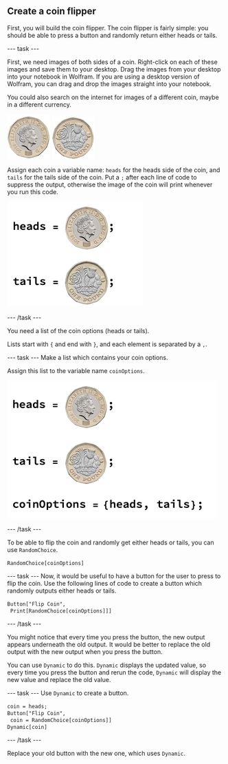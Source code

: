 ## Create a coin flipper

First, you will build the coin flipper. The coin flipper is fairly simple: you should be able to press a button and randomly return either heads or tails.

--- task ---

First, we need images of both sides of a coin. Right-click on each of these images and save them to your desktop. Drag the images from your desktop into your notebook in Wolfram. If you are using a desktop version of Wolfram, you can drag and drop the images straight into your notebook.

You could also search on the internet for images of a different coin, maybe in a different currency.

![Heads](images/Head.png)
![Tails](images/Tail.png)

Assign each coin a variable name: `heads` for the heads side of the coin, and `tails` for the tails side of the coin. Put a `;` after each line of code to suppress the output, otherwise the image of the coin will print whenever you run this code.

![Set Up](images/setup.png)

--- /task ---

You need a list of the coin options (heads or tails).

Lists start with `{` and end with `}`, and each element is separated by a `,`.

--- task ---
Make a list which contains your coin options.

Assign this list to the variable name `coinOptions`.

![Making a List](images/assigningvariables.png)

--- /task ---

To be able to flip the coin and randomly get either heads or tails, you can use `RandomChoice`.

```
RandomChoice[coinOptions]
```

--- task ---
Now, it would be useful to have a button for the user to press to flip the coin. Use the following lines of code to create a button which randomly outputs either heads or tails.

```
Button["Flip Coin", 
 Print[RandomChoice[coinOptions]]]
```
--- /task ---

You might notice that every time you press the button, the new output appears underneath the old output. It would be better to replace the old output with the new output when you press the button.

You can use `Dynamic` to do this. `Dynamic` displays the updated value, so every time you press the button and rerun the code, `Dynamic` will display the new value and replace the old value.

--- task ---
Use `Dynamic` to create a button. 

```
coin = heads;
Button["Flip Coin", 
 coin = RandomChoice[coinOptions]]
Dynamic[coin]
```
--- /task ---

Replace your old button with the new one, which uses `Dynamic`.
